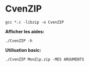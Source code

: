 # CvenZIP

<code>gcc *.c -libzip -o CvenZIP</code>

<b>Afficher les aides:</b>

<code>./CvenZIP -h</code>

<b>Utilisation basic:</b>

<code>./CvenZIP MonZip.zip -MES ARGUMENTS</code>